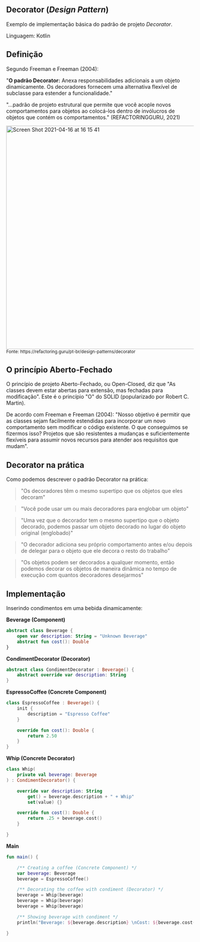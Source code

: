 ## Decorator (_Design Pattern_)
Exemplo de implementação básica do padrão de projeto _Decorator_.

Linguagem: Kotlin

## Definição

Segundo Freeman e Freeman (2004):

"**O padrão Decorator:** Anexa responsabilidades adicionais a um objeto dinamicamente. Os decoradores fornecem uma alternativa flexível de subclasse para estender a funcionalidade."

"...padrão de projeto estrutural que permite que você acople novos comportamentos para objetos ao colocá-los dentro de invólucros de objetos que contém os comportamentos." (REFACTORINGGURU, 2021)

<img width="600" alt="Screen Shot 2021-04-16 at 16 15 41" src="https://user-images.githubusercontent.com/5003410/126981567-17621016-1199-410f-9f8c-4be15b0a6a34.png">
<sup>Fonte: https://refactoring.guru/pt-br/design-patterns/decorator</sup>

## O princípio Aberto-Fechado

O princípio de projeto Aberto-Fechado, ou Open-Closed, diz que "As classes devem estar abertas para extensão, mas fechadas para modificação". Este é o princípio "O" do SOLID (popularizado por Robert C. Martin).

De acordo com Freeman e Freeman (2004): "Nosso objetivo é permitir que as classes sejam facilmente estendidas para incorporar um novo comportamento sem modificar o código existente. O que conseguimos se fizermos isso? Projetos que são resistentes a mudanças e suficientemente flexíveis para assumir novos recursos para atender aos requisitos que mudam".

## Decorator na prática

Como podemos descrever o padrão Decorator na prática:

> "Os decoradores têm o mesmo supertipo que os objetos que eles decoram"

> "Você pode usar um ou mais decoradores para englobar um objeto"

> "Uma vez que o decorador tem o mesmo supertipo que o objeto decorado, podemos passar um objeto decorado no lugar do objeto original (englobado)"

> "O decorador adiciona seu próprio comportamento antes e/ou depois de delegar para o objeto que ele decora o resto do trabalho"

> "Os objetos podem ser decorados a qualquer momento, então podemos decorar os objetos de maneira dinâmica no tempo de execução com quantos decoradores desejarmos"

## Implementação

Inserindo condimentos em uma bebida dinamicamente:

**Beverage (Component)**

```kotlin
abstract class Beverage {
    open var description: String = "Unknown Beverage"
    abstract fun cost(): Double
}
```

**CondimentDecorator (Decorator)**

```kotlin
abstract class CondimentDecorator : Beverage() {
    abstract override var description: String
}
```

**EspressoCoffee (Concrete Component)**

```kotlin
class EspressoCoffee : Beverage() {
    init {
        description = "Espresso Coffee"
    }

    override fun cost(): Double {
        return 2.50
    }
}
```

**Whip (Concrete Decorator)**

```kotlin
class Whip(
    private val beverage: Beverage
) : CondimentDecorator() {

    override var description: String
        get() = beverage.description + " + Whip"
        set(value) {}

    override fun cost(): Double {
        return .25 + beverage.cost()
    }

}
```

**Main**

```kotlin
fun main() {

    /** Creating a coffee (Concrete Component) */
    var beverage: Beverage
    beverage = EspressoCoffee()

    /** Decorating the coffee with condiment (Decorator) */
    beverage = Whip(beverage)
    beverage = Whip(beverage)
    beverage = Whip(beverage)

    /** Showing beverage with condiment */
    println("Beverage: ${beverage.description} \nCost: ${beverage.cost()}")

}
```
